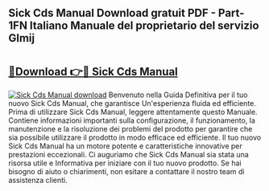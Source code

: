 ## Sick Cds Manual Download gratuit PDF - Part-1FN Italiano Manuale del proprietario del servizio Glmij

# <h2><a href="http://dfc12mn.blite.top/?on=Sick+Cds+Manual">🔗Download 👉🔴 Sick Cds Manual</a></h2>

[![Sick Cds Manual download](https://i.imgur.com/lujVjoI.png)](http://dfc12mn.blite.top/?on=Sick+Cds+Manual)
Benvenuto nella Guida Definitiva per il tuo nuovo Sick Cds Manual, che garantisce Un'esperienza fluida ed efficiente. Prima di utilizzare Sick Cds Manual, leggere attentamente questo Manuale. Contiene informazioni importanti sulla configurazione, il funzionamento, la manutenzione e la risoluzione dei problemi del prodotto per garantire che sia possibile utilizzare il prodotto in modo efficace ed efficiente. Il tuo nuovo Sick Cds Manual ha un motore potente e caratteristiche innovative per prestazioni eccezionali. Ci auguriamo che Sick Cds Manual sia stata una risorsa utile e Informativa per iniziare con il tuo nuovo prodotto. Se hai bisogno di aiuto o chiarimenti, non esitare a contattare il nostro team di assistenza clienti.

